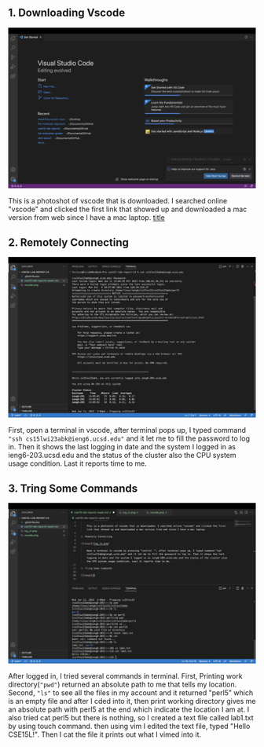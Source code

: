 ## 1. Downloading Vscode

![image](vscode.png)

This is a photoshot of vscode that is downloaded. I searched online "vscode" and clicked the first link that showed up and downloaded a mac version from web since I have a mac laptop.
[title](https://code.visualstudio.com/)

## 2. Remotely Connecting

![image](log_in.png)

First, open a terminal in vscode, after terminal pops up, I typed command `"ssh cs15lwi23abk@ieng6.ucsd.edu"` and it let me to fill the password to log in. Then it shows the last logging in date and the system I logged in as ieng6-203.ucsd.edu and the status of the cluster also the CPU system usage condition. Last it reports time to me.

## 3. Tring Some Commands

![image](cmd.png)

After logged in, I tried several commands in terminal. First, Printing work directory(`"pwd"`) returned an absolute path to me that tells my location. Second, `"ls"` to see all the files in my account and it returned "perl5"  which is an empty file and after I cded into it, then print working directory gives me an absolute path with perl5 at the end which indicate the location I am at. I also tried cat perl5 but there is nothing, so I created a text file called lab1.txt by using touch command. then using vim I edited the text file, typed "Hello CSE15L!". Then I cat the file it prints out what I vimed into it.
